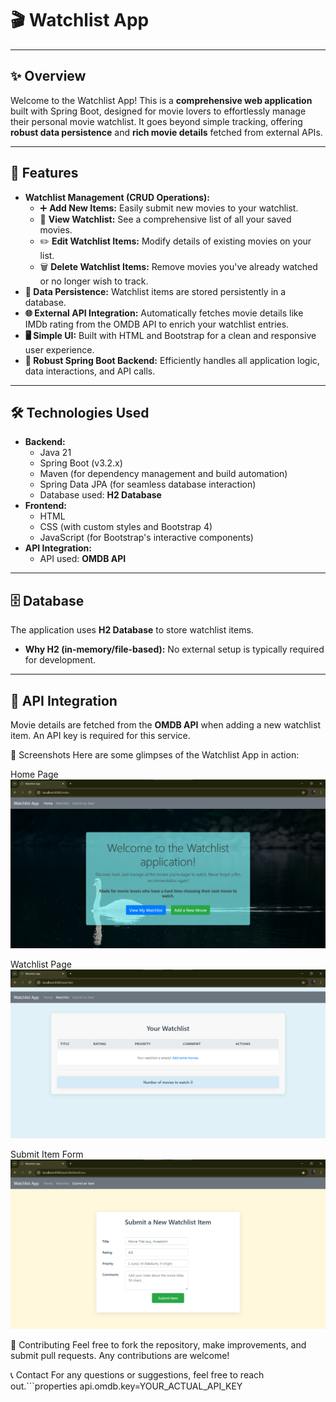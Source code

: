 # 🎬 Watchlist App

---

## ✨ Overview

Welcome to the Watchlist App! This is a **comprehensive web application** built with Spring Boot, designed for movie lovers to effortlessly manage their personal movie watchlist. It goes beyond simple tracking, offering **robust data persistence** and **rich movie details** fetched from external APIs.

---

## 🌟 Features

* **Watchlist Management (CRUD Operations):**
    * ➕ **Add New Items:** Easily submit new movies to your watchlist.
    * 👀 **View Watchlist:** See a comprehensive list of all your saved movies.
    * ✏️ **Edit Watchlist Items:** Modify details of existing movies on your list.
    * 🗑️ **Delete Watchlist Items:** Remove movies you've already watched or no longer wish to track.
* **💾 Data Persistence:** Watchlist items are stored persistently in a database.
* **🌐 External API Integration:** Automatically fetches movie details like IMDb rating from the OMDB API to enrich your watchlist entries.
* **🖥️ Simple UI:** Built with HTML and Bootstrap for a clean and responsive user experience.
* **🚀 Robust Spring Boot Backend:** Efficiently handles all application logic, data interactions, and API calls.

---

## 🛠️ Technologies Used

* **Backend:**
    * Java 21
    * Spring Boot (v3.2.x)
    * Maven (for dependency management and build automation)
    * Spring Data JPA (for seamless database interaction)
    * Database used: **H2 Database**
* **Frontend:**
    * HTML
    * CSS (with custom styles and Bootstrap 4)
    * JavaScript (for Bootstrap's interactive components)
* **API Integration:**
    * API used: **OMDB API**

---

## 🗄️ Database

The application uses **H2 Database** to store watchlist items.

* **Why H2 (in-memory/file-based):** No external setup is typically required for development.

---

## 🔗 API Integration

Movie details are fetched from the **OMDB API** when adding a new watchlist item. An API key is required for this service.

📸 Screenshots
Here are some glimpses of the Watchlist App in action:

Home Page
<img src="images/HomePage.png" alt="Home Page Screenshot">

Watchlist Page
<img src="images/Watchlist.png" alt="Home Page Screenshot">

Submit Item Form
<img src="images/Form.png" alt="Home Page Screenshot">

🤝 Contributing
Feel free to fork the repository, make improvements, and submit pull requests. Any contributions are welcome!

📞 Contact
For any questions or suggestions, feel free to reach out.```properties
api.omdb.key=YOUR_ACTUAL_API_KEY
